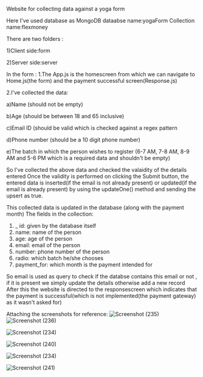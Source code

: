 Website for collecting data against a yoga form

Here I've used database as MongoDB
dataabse name:yogaForm
Collection name:flexmoney

There are two folders :

1)Client side:form

2)Server side:server

In the form :
1.The App.js is the homescreen from which we can navigate to Home.js(the form) and the payment successful screen(Response.js)

2.I've collected the data:

a)Name (should not be empty)

b)Age (should be between 18 and 65 inclusive)

c)Email ID (should be valid which is checked against a regex pattern

d)Phone number (should be a 10 digit phone number)

e)The batch in which the person wishes to register (6-7 AM, 7-8 AM, 8-9 AM and 5-6 PM which is a required data and shouldn't be empty)

So I've collected the above data and checked the valaidity of the details entered
 Once the validity is performed on clicking the Submit button, the entered data is inserted(if the email is not already present) or updated(if the email is already 
 present) by using the updateOne() method and sending the upsert as true.

This collected data is updated in the database (along with the payment month)
The fields in the collection:
1) _ id: given by the database itself
2) name: name of the person
3) age: age of the person
4) email: email of the person
5) number: phone number of the person
6) radio: which batch he/she chooses
7) payment_for: which month is the payment intended for

So email is used as query to check if the databse contains this email or not , if it is present we simply update the details otherwise add a new record
After this the website is directed to the responsescreen which indicates that the payment is successful(which is not implemented(the payment gateway) as it wasn't asked for)

Attaching the screenshots for reference:
![Screenshot (235)](https://user-images.githubusercontent.com/73301992/207171706-3deee679-f90b-44ab-ada1-31dea3e24fab.png)
![Screenshot (236)](https://user-images.githubusercontent.com/73301992/207171730-d5996bff-5317-40e7-89b8-c3324b7d3755.png)

![Screenshot (234)](https://user-images.githubusercontent.com/73301992/207171754-4e4b6472-f292-4400-8a06-7dcae0b6b647.png)

![Screenshot (240)](https://user-images.githubusercontent.com/73301992/207176178-a5aaf36e-cc5a-4c1c-9e8c-005f7a8ce7ff.png)

![Screenshot (234)](https://user-images.githubusercontent.com/73301992/207171754-4e4b6472-f292-4400-8a06-7dcae0b6b647.png)

![Screenshot (241)](https://user-images.githubusercontent.com/73301992/207176242-ddbc0c85-e8ec-4df8-a010-9b6e50ed787e.png)
